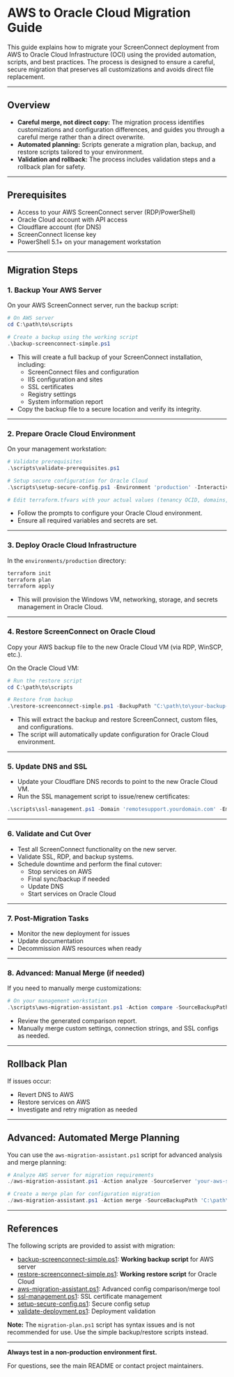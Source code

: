 # AWS to Oracle Cloud Migration Guide

This guide explains how to migrate your ScreenConnect deployment from AWS to Oracle Cloud Infrastructure (OCI) using the provided automation, scripts, and best practices. The process is designed to ensure a careful, secure migration that preserves all customizations and avoids direct file replacement.

---

## Overview

- **Careful merge, not direct copy:** The migration process identifies customizations and configuration differences, and guides you through a careful merge rather than a direct overwrite.
- **Automated planning:** Scripts generate a migration plan, backup, and restore scripts tailored to your environment.
- **Validation and rollback:** The process includes validation steps and a rollback plan for safety.

---

## Prerequisites

- Access to your AWS ScreenConnect server (RDP/PowerShell)
- Oracle Cloud account with API access
- Cloudflare account (for DNS)
- ScreenConnect license key
- PowerShell 5.1+ on your management workstation

---

## Migration Steps

### 1. Backup Your AWS Server

On your AWS ScreenConnect server, run the backup script:

```powershell
# On AWS server
cd C:\path\to\scripts

# Create a backup using the working script
.\backup-screenconnect-simple.ps1
```

- This will create a full backup of your ScreenConnect installation, including:
  - ScreenConnect files and configuration
  - IIS configuration and sites
  - SSL certificates
  - Registry settings
  - System information report
- Copy the backup file to a secure location and verify its integrity.

---

### 2. Prepare Oracle Cloud Environment

On your management workstation:

```powershell
# Validate prerequisites
.\scripts\validate-prerequisites.ps1

# Setup secure configuration for Oracle Cloud
.\scripts\setup-secure-config.ps1 -Environment 'production' -Interactive

# Edit terraform.tfvars with your actual values (tenancy OCID, domains, etc.)
```

- Follow the prompts to configure your Oracle Cloud environment.
- Ensure all required variables and secrets are set.

---

### 3. Deploy Oracle Cloud Infrastructure

In the `environments/production` directory:

```bash
terraform init
terraform plan
terraform apply
```

- This will provision the Windows VM, networking, storage, and secrets management in Oracle Cloud.

---

### 4. Restore ScreenConnect on Oracle Cloud

Copy your AWS backup file to the new Oracle Cloud VM (via RDP, WinSCP, etc.).

On the Oracle Cloud VM:

```powershell
# Run the restore script
cd C:\path\to\scripts

# Restore from backup
.\restore-screenconnect-simple.ps1 -BackupPath "C:\path\to\your-backup-file.zip"
```

- This will extract the backup and restore ScreenConnect, custom files, and configurations.
- The script will automatically update configuration for Oracle Cloud environment.

---

### 5. Update DNS and SSL

- Update your Cloudflare DNS records to point to the new Oracle Cloud VM.
- Run the SSL management script to issue/renew certificates:

```powershell
.\scripts\ssl-management.ps1 -Domain 'remotesupport.yourdomain.com' -Email 'admin@yourdomain.com'
```

---

### 6. Validate and Cut Over

- Test all ScreenConnect functionality on the new server.
- Validate SSL, RDP, and backup systems.
- Schedule downtime and perform the final cutover:
  - Stop services on AWS
  - Final sync/backup if needed
  - Update DNS
  - Start services on Oracle Cloud

---

### 7. Post-Migration Tasks

- Monitor the new deployment for issues
- Update documentation
- Decommission AWS resources when ready

---

### 8. Advanced: Manual Merge (if needed)

If you need to manually merge customizations:

```powershell
# On your management workstation
.\scripts\aws-migration-assistant.ps1 -Action compare -SourceBackupPath 'C:\path\to\aws\backup' -OracleConfigPath 'C:\path\to\oracle\config'
```

- Review the generated comparison report.
- Manually merge custom settings, connection strings, and SSL configs as needed.

---

## Rollback Plan

If issues occur:
- Revert DNS to AWS
- Restore services on AWS
- Investigate and retry migration as needed

---

## Advanced: Automated Merge Planning

You can use the `aws-migration-assistant.ps1` script for advanced analysis and merge planning:

```powershell
# Analyze AWS server for migration requirements
./aws-migration-assistant.ps1 -Action analyze -SourceServer 'your-aws-server.com'

# Create a merge plan for configuration migration
./aws-migration-assistant.ps1 -Action merge -SourceBackupPath 'C:\path\to\aws\backup' -OracleConfigPath 'C:\path\to\oracle\config'
```

---

## References

The following scripts are provided to assist with migration:

- [backup-screenconnect-simple.ps1](../scripts/backup-screenconnect-simple.ps1): **Working backup script** for AWS server
- [restore-screenconnect-simple.ps1](../scripts/restore-screenconnect-simple.ps1): **Working restore script** for Oracle Cloud
- [aws-migration-assistant.ps1](../scripts/aws-migration-assistant.ps1): Advanced config comparison/merge tool
- [ssl-management.ps1](../scripts/ssl-management.ps1): SSL certificate management
- [setup-secure-config.ps1](../scripts/setup-secure-config.ps1): Secure config setup
- [validate-deployment.ps1](../scripts/validate-deployment.ps1): Deployment validation

**Note:** The `migration-plan.ps1` script has syntax issues and is not recommended for use. Use the simple backup/restore scripts instead.

---

**Always test in a non-production environment first.**

For questions, see the main README or contact project maintainers. 